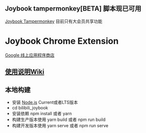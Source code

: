 ## Joybook tampermonkey[BETA] 脚本现已可用
[Joybook Tampermonkey](https://github.com/PC6live/joybook-tampermonkey)
目前只有大会员共享功能

# Joybook Chrome Extension

[Google 线上应用程序商店](https://chrome.google.com/webstore/detail/iecammnlpogmogajmpdljiijmokjbpam)

## [使用说明Wiki](https://github.com/Yukipedia/bilibili-joybook/wiki)

## 本地构建
- 安装 [Node.js](https://nodejs.org) Current或者LTS版本
- cd bilibili_joybook
- 安装依赖 npm install 或者 yarn
- 构建生产版本使用 yarn build 或者 npm run build
- 构建开发版本使用 yarn serve 或者 npm run serve

